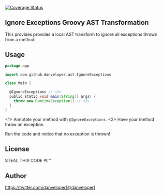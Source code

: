 [![Coverage Status](https://coveralls.io/repos/github/danveloper/ignore-exceptions-ast/badge.png?branch=master)](https://coveralls.io/github/danveloper/ignore-exceptions-ast?branch=master)

Ignore Exceptions Groovy AST Transformation
---

This provides provides a local AST transform to ignore all exceptions thrown from a method.

Usage
---

```groovy
package app

import com.github.danveloper.ast.IgnoreExceptions

class Main {

  @IgnoreExceptions // <1>
  public static void main(String[] args) {
    throw new RuntimeException() // <2>
  }
}
```

<1> Annotate your method with `@IgnoreExceptions`.
<2> Have your method throw an exception.

Run the code and notice that no exception is thrown!

License
---

STEAL THIS CODE PL™

Author
---

https://twitter.com/danveloper[@danveloper]
